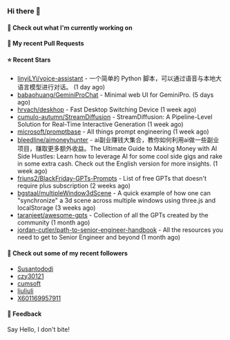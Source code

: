 ### Hi there 👋

#### 👷 Check out what I'm currently working on

#### 🔨 My recent Pull Requests


#### ⭐ Recent Stars

- [linyiLYi/voice-assistant](https://github.com/linyiLYi/voice-assistant) - 一个简单的 Python 脚本，可以通过语音与本地大语言模型进行对话。 (1 day ago)
- [babaohuang/GeminiProChat](https://github.com/babaohuang/GeminiProChat) - Minimal web UI for GeminiPro. (5 days ago)
- [hrvach/deskhop](https://github.com/hrvach/deskhop) - Fast Desktop Switching Device (1 week ago)
- [cumulo-autumn/StreamDiffusion](https://github.com/cumulo-autumn/StreamDiffusion) - StreamDiffusion: A Pipeline-Level Solution for Real-Time Interactive Generation (1 week ago)
- [microsoft/promptbase](https://github.com/microsoft/promptbase) - All things prompt engineering (1 week ago)
- [bleedline/aimoneyhunter](https://github.com/bleedline/aimoneyhunter) - ai副业赚钱大集合，教你如何利用ai做一些副业项目，赚取更多额外收益。The Ultimate Guide to Making Money with AI Side Hustles: Learn how to leverage AI for some cool side gigs and rake in some extra cash. Check out the English version for more insights. (1 week ago)
- [friuns2/BlackFriday-GPTs-Prompts](https://github.com/friuns2/BlackFriday-GPTs-Prompts) - List of free GPTs that doesn&#39;t require plus subscription  (2 weeks ago)
- [bgstaal/multipleWindow3dScene](https://github.com/bgstaal/multipleWindow3dScene) - A quick example of how one can &#34;synchronize&#34; a 3d scene across multiple windows using three.js and localStorage (3 weeks ago)
- [taranjeet/awesome-gpts](https://github.com/taranjeet/awesome-gpts) - Collection of all the GPTs created by the community (1 month ago)
- [jordan-cutler/path-to-senior-engineer-handbook](https://github.com/jordan-cutler/path-to-senior-engineer-handbook) - All the resources you need to get to Senior Engineer and beyond (1 month ago)

#### 👯 Check out some of my recent followers

- [Susantododi](https://github.com/Susantododi)
- [czy30121](https://github.com/czy30121)
- [cumsoft](https://github.com/cumsoft)
- [liuliuli](https://github.com/liuliuli)
- [X601169957911](https://github.com/X601169957911)

#### 💬 Feedback

Say Hello, I don't bite!